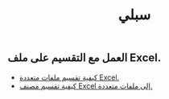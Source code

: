 ﻿---
title: سبلي
second_title: Aspose.Cells Cloud Documen
type: docs
url: /ar/split/
keywords: Working with splitting on an Excel file
description: Aspose.Cells Cloud REST API دعم العمل مع التقسيم على ملف Excel. SDK يدعم أنواع لغات التطوير. وهي تشمل Android و C# و Go و Java و NodeJS و Perl و PHP و Python و Ruby و swift
weight: 32
---
## العمل مع التقسيم على ملف Excel.

- [كيفية تقسيم ملفات متعددة Excel.](/cells/ar/split/multi-files/)
- [كيفية تقسيم مصنف Excel إلى ملفات متعددة.](/cells/ar/workbook/split/)
